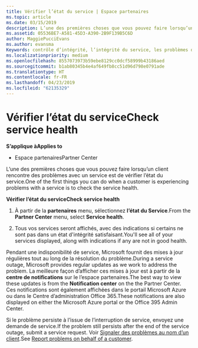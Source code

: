 ```yaml
---
title: Vérifier l’état du service | Espace partenaires
ms.topic: article
ms.date: 03/15/2019
description: L’une des premières choses que vous pouvez faire lorsqu’un client rencontre des problèmes avec un service est de vérifier l’état du service.
ms.assetid: 05536BE7-A581-45D3-A390-2B9F139B5C6D
author: MaggiePucciEvans
ms.author: evansma
Keywords: contrôle d’intégrité, l’intégrité du service, les problèmes de service
ms.localizationpriority: medium
ms.openlocfilehash: 8557073973b59ebe8129cc0dcf58999b43186aed
ms.sourcegitcommit: b1ab80345b4e4af649fb8cc51d96d798e0791ade
ms.translationtype: HT
ms.contentlocale: fr-FR
ms.lasthandoff: 04/23/2019
ms.locfileid: "62135329"
---
```

# <a name="check-service-health"></a><span data-ttu-id="f6fee-104">Vérifier l’état du service</span><span class="sxs-lookup"><span data-stu-id="f6fee-104">Check service health</span></span>

<span data-ttu-id="f6fee-105">**S’applique à**</span><span class="sxs-lookup"><span data-stu-id="f6fee-105">**Applies to**</span></span>

-  <span data-ttu-id="f6fee-106">Espace partenaires</span><span class="sxs-lookup"><span data-stu-id="f6fee-106">Partner Center</span></span>

<span data-ttu-id="f6fee-107">L’une des premières choses que vous pouvez faire lorsqu’un client rencontre des problèmes avec un service est de vérifier l’état du service.</span><span class="sxs-lookup"><span data-stu-id="f6fee-107">One of the first things you can do when a customer is experiencing problems with a service is to check the service health.</span></span>

<span data-ttu-id="f6fee-108">**Vérifier l’état du service**</span><span class="sxs-lookup"><span data-stu-id="f6fee-108">**Check service health**</span></span>

1.  <span data-ttu-id="f6fee-109">À partir de la **partenaires** menu, sélectionnez **l’état du Service**.</span><span class="sxs-lookup"><span data-stu-id="f6fee-109">From the **Partner Center** menu, select **Service health**.</span></span> 

2.  <span data-ttu-id="f6fee-110">Tous vos services seront affichés, avec des indications si certains ne sont pas dans un état d'intégrité satisfaisant.</span><span class="sxs-lookup"><span data-stu-id="f6fee-110">You'll see all of your services displayed, along with indications if any are not in good health.</span></span> 

<span data-ttu-id="f6fee-111">Pendant une indisponibilité de service, Microsoft fournit des mises à jour régulières tout au long de la résolution du problème.</span><span class="sxs-lookup"><span data-stu-id="f6fee-111">During a service outage, Microsoft provides regular updates as we work to address the problem.</span></span> <span data-ttu-id="f6fee-112">La meilleure façon d’afficher ces mises à jour est à partir de la **centre de notifications** sur le l’espace partenaires.</span><span class="sxs-lookup"><span data-stu-id="f6fee-112">The best way to view these updates is from the **Notification center** on the the Partner Center.</span></span> <span data-ttu-id="f6fee-113">Ces notifications sont également affichées dans le portail Microsoft&nbsp;Azure ou dans le Centre d’administration Office&nbsp;365.</span><span class="sxs-lookup"><span data-stu-id="f6fee-113">These notifications are also displayed on either the Microsoft Azure portal or the Office 395 Admin Center.</span></span>

<span data-ttu-id="f6fee-114">Si le problème persiste à l’issue de l’interruption de service, envoyez une demande de service.</span><span class="sxs-lookup"><span data-stu-id="f6fee-114">If the problem still persists after the end of the service outage, submit a service request.</span></span> <span data-ttu-id="f6fee-115">Voir [Signaler des problèmes au nom d’un client](report-problems-on-behalf-of-a-customer.md).</span><span class="sxs-lookup"><span data-stu-id="f6fee-115">See [Report problems on behalf of a customer](report-problems-on-behalf-of-a-customer.md).</span></span>

 

 




